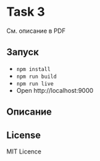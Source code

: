# Task 3

См. описание в PDF

## Запуск

- `npm install`
- `npm run build`
- `npm run live`
- Open http://localhost:9000

## Описание


## License

MIT Licence
